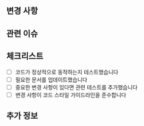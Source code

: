 ## 변경 사항

<!-- 이 PR에서 변경된 내용을 설명해주세요 -->

## 관련 이슈

<!-- 이 PR과 관련된 이슈가 있다면 참조해주세요 (예: #123) -->

## 체크리스트

- [ ] 코드가 정상적으로 동작하는지 테스트했습니다
- [ ] 필요한 문서를 업데이트했습니다
- [ ] 중요한 변경 사항이 있다면 관련 테스트를 추가했습니다
- [ ] 변경 사항이 코드 스타일 가이드라인을 준수합니다

## 추가 정보

<!-- 리뷰어에게 알려주고 싶은 추가 정보가 있다면 작성해주세요 --> 